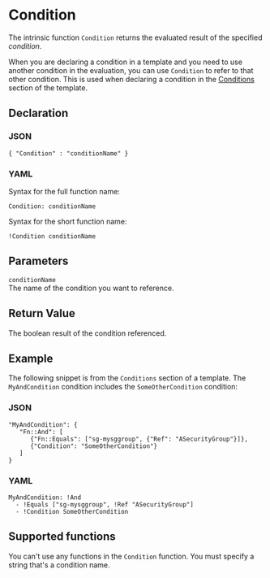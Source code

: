 # Condition<a name="intrinsic-function-reference-condition"></a>

The intrinsic function `Condition` returns the evaluated result of the specified _condition_\.

When you are declaring a condition in a template and you need to use another condition in the evaluation, you can use `Condition` to refer to that other condition\. This is used when declaring a condition in the [Conditions](https://docs.aws.amazon.com/AWSCloudFormation/latest/UserGuide/intrinsic-function-reference-conditions.html) section of the template\.

## Declaration<a name="intrinsic-function-reference-condition-declaration"></a>

### JSON<a name="intrinsic-function-reference-condition-syntax-json"></a>

```
{ "Condition" : "conditionName" }
```

### YAML<a name="intrinsic-function-reference-condition-syntax-yaml.yaml"></a>

Syntax for the full function name:

```
Condition: conditionName
```

Syntax for the short function name:

```
!Condition conditionName
```

## Parameters<a name="intrinsic-function-reference-condition-syntax-parameters"></a>

`conditionName`  
The name of the condition you want to reference\.

## Return Value<a name="intrinsic-function-reference-condition-syntax-return-value"></a>

The boolean result of the condition referenced\.

## Example<a name="intrinsic-function-reference-condition-syntax-example"></a>

The following snippet is from the `Conditions` section of a template\. The `MyAndCondition` condition includes the `SomeOtherCondition` condition:

### JSON<a name="intrinsic-function-reference-condition-syntax-example-json"></a>

```
"MyAndCondition": {
   "Fn::And": [
      {"Fn::Equals": ["sg-mysggroup", {"Ref": "ASecurityGroup"}]},
      {"Condition": "SomeOtherCondition"}
   ]
}
```

### YAML<a name="intrinsic-function-reference-conditions-mycondition-example.yaml"></a>

```
MyAndCondition: !And
  - !Equals ["sg-mysggroup", !Ref "ASecurityGroup"]
  - !Condition SomeOtherCondition
```

## Supported functions<a name="intrinsic-function-reference-condition-syntax-supported-functions"></a>

You can't use any functions in the `Condition` function\. You must specify a string that's a condition name\.
